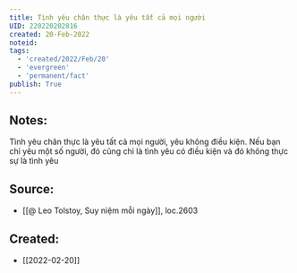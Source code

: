 ```yaml
---
title: Tình yêu chân thực là yêu tất cả mọi người
UID: 220220202816
created: 20-Feb-2022
noteid:
tags:
  - 'created/2022/Feb/20'
  - 'evergreen'
  - 'permanent/fact'
publish: True
---
```

## Notes:
Tình yêu chân thực là yêu tất cả mọi người, yêu không điều kiện. Nếu bạn chỉ yêu một số người, đó cũng chỉ là tình yêu có điều kiện và đó không thực sự là tình yêu

## Source:
- [[@ Leo Tolstoy, Suy niệm mỗi ngày]], loc.2603




## Created:
- [[2022-02-20]]
